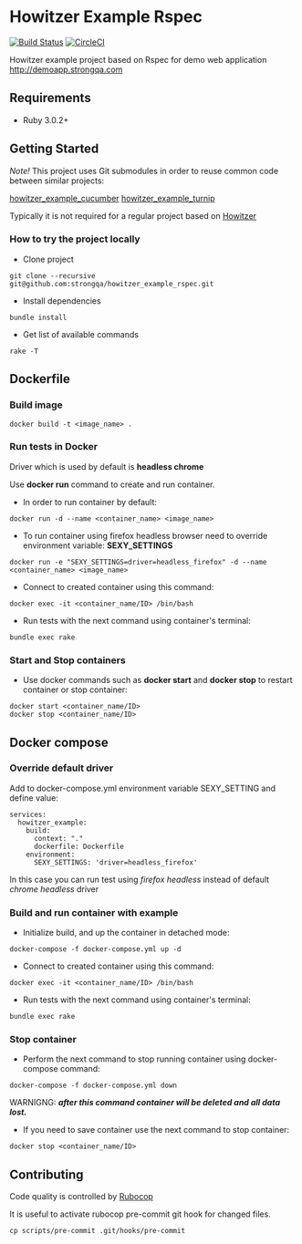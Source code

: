 Howitzer Example Rspec
=======================

[![Build Status](https://app.travis-ci.com/strongqa/howitzer_example_rspec.svg?branch=master)](https://app.travis-ci.com/strongqa/howitzer_example_rspec)
[![CircleCI](https://circleci.com/gh/strongqa/howitzer_example_rspec.svg?style=svg&circle-token=15ab6b1e7f4e9f9abc2e61b95e6a3cdc7d6655b7)](https://circleci.com/gh/strongqa/howitzer_example_rspec)

Howitzer example project based on Rspec for demo web application http://demoapp.strongqa.com

## Requirements

- Ruby 3.0.2+

## Getting Started

*Note!* This project uses Git submodules in order to reuse common code between similar projects:

[howitzer_example_cucumber](https://github.com/strongqa/howitzer_example_cucumber)
[howitzer_example_turnip](https://github.com/strongqa/howitzer_example_turnip)

Typically it is not required for a regular project based on [Howitzer](https://github.com/strongqa/howitzer)

### How to try the project locally

- Clone project

```
git clone --recursive git@github.com:strongqa/howitzer_example_rspec.git
```

- Install dependencies

```
bundle install
```

- Get list of available commands

```
rake -T
```

## Dockerfile

### Build image
```
docker build -t <image_name> .
```
### Run tests in Docker

Driver which is used by default is **headless chrome**

Use **docker run** command to create and run container.

- In order to run container by default:
```
docker run -d --name <container_name> <image_name>
```

- To run container using firefox headless browser need to override environment variable:
**SEXY_SETTINGS**
```
docker run -e "SEXY_SETTINGS=driver=headless_firefox" -d --name <container_name> <image_name>
```  

- Connect to created container using this command:
```
docker exec -it <container_name/ID> /bin/bash
```

- Run tests with the next command using container's terminal:
```
bundle exec rake
```

### Start and Stop containers
- Use docker commands such as **docker start** and **docker stop** to restart container or stop container:
```
docker start <container_name/ID>
docker stop <container_name/ID>
```

## Docker compose

### Override default driver
Add to docker-compose.yml environment variable SEXY_SETTING and define value:
```
services:
  howitzer_example:
    build:
      context: "."
      dockerfile: Dockerfile
    environment:
      SEXY_SETTINGS: 'driver=headless_firefox'  
```
In this case you can run test using *firefox headless* instead of default *chrome headless* driver 

### Build and run container with example

- Initialize build, and up the container in detached mode:
```
docker-compose -f docker-compose.yml up -d
```
- Connect to created container using this command:
```
docker exec -it <container_name/ID> /bin/bash
```
- Run tests with the next command using container's terminal:
```
bundle exec rake
```

### Stop container
- Perform the next command to stop running container using docker-compose command:
```
docker-compose -f docker-compose.yml down
```
WARNIGNG: ***after this command container will be deleted and all data lost.***

- If you need to save container use the next command to stop container:
```
docker stop <container_name/ID>
```

## Contributing

Code quality is controlled by [Rubocop](https://github.com/bbatsov/rubocop)

It is useful to activate rubocop pre-commit git hook for changed files.

```
cp scripts/pre-commit .git/hooks/pre-commit
```
